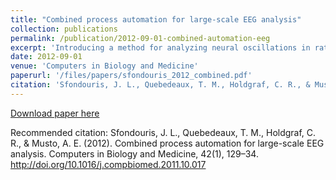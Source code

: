 ```yaml
---
title: "Combined process automation for large-scale EEG analysis"
collection: publications
permalink: /publication/2012-09-01-combined-automation-eeg
excerpt: 'Introducing a method for analyzing neural oscillations in rat LFP.'
date: 2012-09-01
venue: 'Computers in Biology and Medicine'
paperurl: '/files/papers/sfondouris_2012_combined.pdf'
citation: 'Sfondouris, J. L., Quebedeaux, T. M., Holdgraf, C. R., & Musto, A. E. (2012). Combined process automation for large-scale EEG analysis. Computers in Biology and Medicine, 42(1), 129–34. http://doi.org/10.1016/j.compbiomed.2011.10.017'
---
```


[Download paper here](/files/papers/sfondouris_2012_combined.pdf)

Recommended citation: Sfondouris, J. L., Quebedeaux, T. M., Holdgraf, C. R., & Musto, A. E. (2012). Combined process automation for large-scale EEG analysis. Computers in Biology and Medicine, 42(1), 129–34. http://doi.org/10.1016/j.compbiomed.2011.10.017
